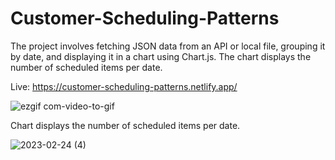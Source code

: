 # Customer-Scheduling-Patterns
The project involves fetching JSON data from an API or local file, grouping it by date, and displaying it in a chart using Chart.js. The chart displays the number of scheduled items per date. 

Live: https://customer-scheduling-patterns.netlify.app/

![ezgif com-video-to-gif](https://user-images.githubusercontent.com/85068589/221114983-3fcce241-6317-45ae-960f-6e596bce6fb2.gif)


 Chart displays the number of scheduled items per date. 
 
![2023-02-24 (4)](https://user-images.githubusercontent.com/85068589/221115648-bbc1dd37-14f2-4f72-a47b-05af2e425aeb.png)
